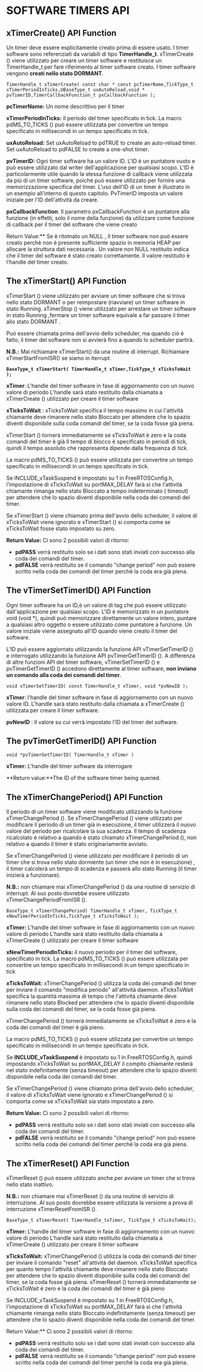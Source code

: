 # SOFTWARE TIMERS API

## xTimerCreate() API Function

Un timer deve essere esplicitamente creato prima di essere usato. I timer software sono referenziati da variabili di tipo **TimerHandle_t**. xTimerCreate () viene utilizzato per creare un timer software e restituisce un TimerHandle_t per fare riferimento al timer software creato. I timer software vengono **creati nello stato DORMANT**.

`TimerHandle_t xTimerCreate( const char * const pcTimerName,TickType_t xTimerPeriodInTicks,UBaseType_t uxAutoReload,void * pvTimerID,TimerCallbackFunction_t pxCallbackFunction );`

**pcTimerName:** Un nome descrittivo per il timer

**xTimerPeriodInTicks:** Il periodo del timer specificato in tick. La macro pdMS_TO_TICKS () può essere utilizzata per convertire un tempo specificato in millisecondi in un tempo specificato in tick.

**uxAutoReload:** Set uxAutoReload to pdTRUE to create an auto-reload timer.  Set uxAutoReload to pdFALSE to create a one-shot timer.

**pvTimerID:** Ogni timer software ha un valore ID. L'ID è un puntatore vuoto e può essere utilizzato dal writer dell'applicazione per qualsiasi scopo. L'ID è particolarmente utile quando la stessa funzione di callback viene utilizzata da più di un timer software, poiché può essere utilizzato per fornire una memorizzazione specifica del timer. L'uso dell'ID di un timer è illustrato in un esempio all'interno di questo capitolo. PvTimerID imposta un valore iniziale per l'ID dell'attività da creare.

**pxCallbackFunction**: Il parametro pxCallbackFunction è un puntatore alla funzione (in effetti, solo il nome della funzione) da utilizzare come funzione di callback per il timer del software che viene creato

Return Value:**  Se è ritotnato un NULL , il timer software non può essere creato perchè non è presente sufficiente spazio in memoria HEAP per allocare la struttura dati necessaria . Un valore non NULL restituito indica che il timer del software è stato creato correttamente. Il valore restituito è l'handle del timer creato.

## The xTimerStart() API Function

xTimerStart () viene utilizzato per avviare un timer software che si trova nello stato DORMANT o per reimpostare (riavviare) un timer software in stato Running. xTimerStop () viene utilizzato per arrestare un timer software in stato Running ,fermare un timer software equivale a far passare il timer allo stato DORMANT .

Può essere chiamata prima dell'avvio dello scheduler, ma quando ciò è fatto, il timer del software non si avvierà  fino a quando lo scheduler partirà.

**N.B.:**    Mai richiamare xTimerStart()  da una routine di interrupt.    Richiamare xTimerStartFromISR() se siamo in iterrupt.

**`BaseType_t xTimerStart( TimerHandle_t xTimer,TickType_t xTicksToWait );`**

**xTimer**: L'handle del timer software in fase di aggiornamento con un nuovo valore di periodo L'handle sarà stato restituito dalla chiamata a xTimerCreate () utilizzato per creare il timer software

**xTicksToWait** : xTicksToWait specifica il tempo massimo in cui l'attività chiamante deve rimanere nello stato Bloccato per attendere che lo spazio diventi disponibile sulla coda comandi del timer, se la coda fosse già piena.

 xTimerStart () tornerà immediatamente se xTicksToWait è zero e la coda comandi del timer è già Il tempo di blocco è specificato in periodi di tick, quindi il tempo assoluto che rappresenta dipende dalla frequenza di tick. 

La macro pdMS_TO_TICKS () può essere utilizzata per convertire un tempo specificato in millisecondi in un tempo specificato in tick. 

Se INCLUDE_vTaskSuspend è impostato su 1 in FreeRTOSConfig.h, l'impostazione di xTicksToWait su portMAX_DELAY farà sì che l'attività chiamante rimanga nello stato Bloccato a tempo indeterminato ( timeout) per attendere che lo spazio diventi disponibile nella coda dei comandi del timer. 

Se xTimerStart () viene chiamato prima dell'avvio dello scheduler, il valore di xTicksToWait viene ignorato e xTimerStart () si comporta come se xTicksToWait fosse stato impostato su zero.

**Return Value:**  Ci sono 2 possibili valori di ritorno:

* **pdPASS** verrà restituito solo se i dati sono stati inviati con successo alla coda dei comandi del timer.
* **pdFALSE** verrà restituito se il comando "change period" non può essere scritto nella coda dei comandi del timer perché la coda era già piena.

## The vTimerSetTimerID() API Function 

Ogni timer software ha un ID,è un valore di tag che può essere utilizzato dall'applicazione per qualsiasi scopo. L'ID è memorizzato in un puntatore void (void *), quindi può memorizzare direttamente un valore intero, puntare a qualsiasi altro oggetto o essere utilizzato come puntatore a funzione. Un valore iniziale viene assegnato all'ID quando viene creato il timer del software.

L'ID può essere aggiornato utilizzando la funzione API vTimerSetTimerID () e interrogato utilizzando la funzione API pvTimerGetTimerID (). A differenza di altre funzioni API del timer software, vTimerSetTimerID () e pvTimerGetTimerID () accedono direttamente al timer software, **non inviano un comando alla coda dei comandi del timer.**

`void vTimerSetTimerID( const TimerHandle_t xTimer, void *pvNewID );`

**xTimer**: l'handle del timer software in fase di aggiornamento con un nuovo valore ID. L'handle sarà stato restituito dalla chiamata a xTimerCreate () utilizzata per creare il timer software.

**pvNewID** :  Il valore su cui verrà impostato l'ID del timer del software.

## The pvTimerGetTimerID() API Function 

`void *pvTimerGetTimerID( TimerHandle_t xTimer )`

**xTimer:** L'handle del timer software da interrogare

**Return value:**The ID of the software timer being queried.

## The xTimerChangePeriod() API Function

Il periodo di un timer software viene modificato utilizzando la funzione xTimerChangePeriod (). Se xTimerChangePeriod () viene utilizzato per modificare il periodo di un timer già in esecuzione, il timer utilizzerà il nuovo valore del periodo per ricalcolare la sua scadenza. Il tempo di scadenza ricalcolato è relativo a quando è stato chiamato xTimerChangePeriod (), non relativo a quando il timer è stato originariamente avviato. 

Se xTimerChangePeriod () viene utilizzato per modificare il periodo di un timer che si trova nello stato dormiente (un timer che non è in esecuzione) , il timer calcolerà un tempo di scadenza e passerà allo stato Running (il timer inizierà a funzionare).

**N.B.:** non chiamare mai xTimerChangePeriod () da una routine di servizio di interrupt. Al suo posto dovrebbe essere utilizzato xTimerChangePeriodFromISR ().

`BaseType_t xTimerChangePeriod( TimerHandle_t xTimer, TickType_t xNewTimerPeriodInTicks,TickType_t xTicksToWait );`

**xTimer:** L'handle del timer software in fase di aggiornamento con un nuovo valore di periodo L'handle sarà stato restituito dalla chiamata a xTimerCreate () utilizzato per creare il timer software

**xNewTimerPeriodInTicks:** il nuovo periodo per il timer del software, specificato in tick. La macro pdMS_TO_TICKS () può essere utilizzata per convertire un tempo specificato in millisecondi in un tempo specificato in tick

**xTicksToWait:** xTimerChangePeriod () utilizza la coda dei comandi del timer per inviare il comando "modifica periodo" all'attività daemon.  xTicksToWait specifica la quantità massima di tempo che l'attività chiamante deve rimanere nello stato Blocked per attendere che lo spazio diventi disponibile sulla coda dei comandi del timer, se la coda fosse già piena. 

xTimerChangePeriod () tornerà immediatamente se xTicksToWait è zero e la coda dei comandi del timer è già pieno. 

La macro pdMS_TO_TICKS () può essere utilizzata per convertire un tempo specificato in millisecondi in un tempo specificato in tick. 

Se **INCLUDE_vTaskSuspend** è impostato su 1 in FreeRTOSConfig.h, quindi impostando xTicksToWait su portMAX_DELAY il compito chiamante resterà nel stato indefinitamente (senza timeout) per attendere che lo spazio diventi disponibile nella coda dei comandi del timer. 

Se xTimerChangePeriod () viene chiamato prima dell'avvio dello scheduler, il valore di xTicksToWait viene ignorato e xTimerChangePeriod () si comporta come se xTicksToWait sia stato impostato a zero.

**Return Value:**  Ci sono 2 possibili valori di ritorno:

* **pdPASS** verrà restituito solo se i dati sono stati inviati con successo alla coda dei comandi del timer.
* **pdFALSE** verrà restituito se il comando "change period" non può essere scritto nella coda dei comandi del timer perché la coda era già piena.

## The xTimerReset() API Function

xTimerReset () può essere utilizzato anche per avviare un timer che si trova nello stato inattivo.

**N.B.:**  non chiamare mai xTimerReset () da una routine di servizio di interruzione. Al suo posto dovrebbe essere utilizzata la versione a prova di interruzione xTimerResetFromISR ().

`BaseType_t xTimerReset( TimerHandle_txTimer, TickType_t xTicksToWait);`

**xTimer:**  L'handle del timer software in fase di aggiornamento con un nuovo valore di periodo L'handle sarà stato restituito dalla chiamata a xTimerCreate () utilizzato per creare il timer software

**xTicksToWait:**  xTimerChangePeriod () utilizza la coda dei comandi del timer per inviare il comando "reset" all'attività del daemon. xTicksToWait specifica per quanto tempo l'attività chiamante deve rimanere nello stato Bloccato per attendere che lo spazio diventi disponibile sulla coda dei comandi del timer, se la coda fosse già piena. xTimerReset () tornerà immediatamente se xTicksToWait è zero e la coda dei comandi del timer è già pieno

 Se INCLUDE_vTaskSuspend è impostato su 1 in FreeRTOSConfig.h, l'impostazione di xTicksToWait su portMAX_DELAY farà sì che l'attività chiamante rimanga nello stato Bloccato indefinitamente (senza timeout) per attendere che lo spazio diventi disponibile nella coda dei comandi del timer.

Return Value:**  Ci sono 2 possibili valori di ritorno:

* **pdPASS** verrà restituito solo se i dati sono stati inviati con successo alla coda dei comandi del timer.
* **pdFALSE** verrà restituito se il comando "change period" non può essere scritto nella coda dei comandi del timer perché la coda era già piena.